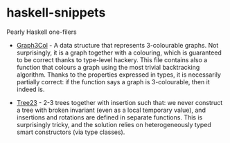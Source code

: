 # haskell-snippets
Pearly Haskell one-filers

- [Graph3Col](Graph3Col.hs) - A data structure that represents 3-colourable graphs. Not surprisingly, it is a graph together with a colouring, which is guaranteed to be correct thanks to type-level hackery. This file contains also a function that colours a graph using the most trivial backtracking algorithm. Thanks to the properties expressed in types, it is necessarily partially correct: if the function says a graph is 3-colourable, then it indeed is.

- [Tree23](Tree23.hs) - 2-3 trees together with insertion such that: we never construct a tree with broken invariant (even as a local temporary value), and insertions and rotations are defined in separate functions. This is surprisingly tricky, and the solution relies on heterogeneously typed smart constructors (via type classes).
